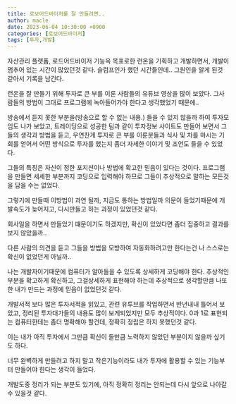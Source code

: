 ```yaml
---
title: 로보어드바이저룰 잘 만들려면..
author: macle
date: 2023-06-04 10:30:00 +0900
categories: [로보어드바이저]
tags: [투자,개발]
---
```



자산관리 플랫폼, 로드어드바이저 기능윽 목표로한 런온을 기획하고 개발하면서, 개발이 멈추어 있는 시간이 많았던것 같다. 슬럼프인가 했던 시간들인데.. 그원인을 알게 된것 같아서 기록을 남긴다.

런온을 잘 만들기 위해 투자로 큰 부를 이룬 사람들의 유튜브 영상을 많이 보았다. 그사람들의 방법이 그대로 프로그램에 녹아들어가야 한다고 생각했었기 때문에..

방송에서 듣지 못한 부분을(방송으로 할 수 없는 내용.) 들을 수 있지 않을까 하여 투자모임도 나가 보았고, 트레이딩으로 성공한 팀과 같이 투자정보 사이트도 만들어 보면서 그들의 생각과 방법을 듣고, 우연찬게 투자로 큰 부를 이룬분들과 식사 및 차를 마시는 기회를 얻어서 어떤 방식으로 투자를 했는지 좀더 자세한 이야기 및 조언도 들을 수 있었다.

그들의 특징은 자신이 정한 포지션이나 방법에 확고한 믿음이 있다는 것이다. 프로그램을 만들면 세세한 부분까지 코딩으로 입력해야 하므로 그들이 추상적으로 말하는 모든것을 담을 수는 없었다. 

그렇기에 만들때 이방법이 과연 될까, 지금도 통하는 방법일까 의문이 들었기때문에 개발속도가 늦어지고, 다시만들고 하는 과정이 있었던것 같다.

회사일을 하면서 만들었기 떄문이기도 하겠지만, 확신이 있었다면 좀더 집중하고 결과를 보지 않았을까..

다른 사람의 의견을 듣고 그들을 방법을 모방하여 자동화하려고만 한다는건 나 스스로는 확신이 없었던게 아닐까..

나는 개발자이기때문에 컴퓨터가 알아들을 수 있도록 상세하게 코딩해야 한다. 추상적인부분을 확고하게 확신하고, 그걸상세하게 표현해야 하는데 추상적으로 생각할만큼 나또한 내가 만드는 과정에 믿음이 없었던것 같다.

개발서적 보다 많은 투자서적을 읽있고, 관련 유투브를 작업하면서 반년내내 틀어서 보았고, 정리된 투자대가들의 내용도 많이 보게되었지만 모두 추상적이다. 0과 1로 표현되는 컴퓨터한테는 좀더 명확해야 할건데, 정확히 정립은 하지 못했던것 같다.

이는 내가 아직 투자에서 그만큼 확신이 들만큼 노력하지 않았던 부분이지 않을까 싶기도 하다.

너무 완벽하게 만들려고 하지 말고 작은기능이라도 내가 투자에 활용할 수 있는 기능부터 만들어야 한다는 생각이 들었다.

개발도중 정리가 되는 부분도 있기에, 아직 정확히 정리는 안되는데 다시 앞으로 나아갈 수 있을것 같다. 

